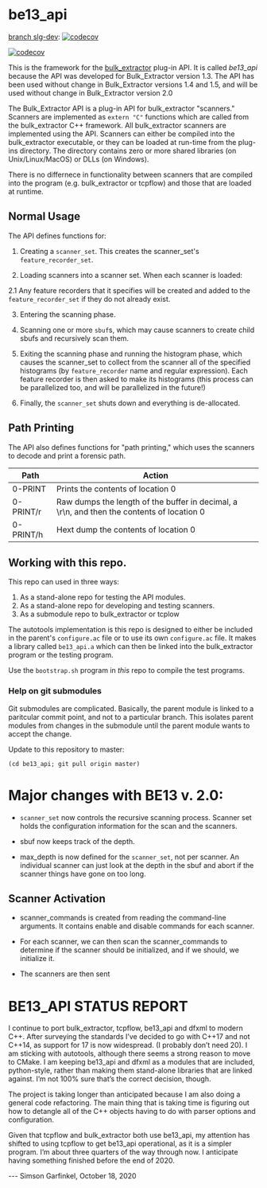 # be13_api
[branch slg-dev](https://github.com/simsong/be13_api/blob/slg-dev/README.md): [![codecov](https://codecov.io/gh/simsong/be13_api/branch/slg-dev/graph/badge.svg?token=Nj8q8eo3Ji)](https://codecov.io/gh/simsong/be13_api)

[![codecov](https://codecov.io/gh/simsong/be13_api/branch/slg-dev/graph/badge.svg?token=Nj8q8eo3Ji)](https://codecov.io/gh/simsong/be13_api)

This is the framework for the [bulk_extractor](https://github.com/simsong/bulk_extractor)  plug-in API.
It is called *be13_api* because the API was developed for Bulk_Extractor version 1.3. The API has been
used without change in Bulk_Extractor versions 1.4 and 1.5, and will be used without change in Bulk_Extractor version 2.0

The Bulk_Extractor API is a plug-in API for bulk_extractor "scanners." Scanners are implemented
as `extern "C"` functions which are called from the bulk_extractor C++ framework. All bulk_extractor
scanners are implemented using the API. Scanners can either be compiled into the bulk_extractor executable, or they can be loaded at run-time from the plug-ins directory. The directory contains zero or more shared libraries (on Unix/Linux/MacOS) or DLLs (on Windows).

There is no differnece in functionality between scanners that are
compiled into the program (e.g. bulk_extractor or tcpflow) and those that are loaded at runtime.

## Normal Usage

The API defines functions for:

1. Creating a `scanner_set`.  This creates the scanner_set's `feature_recorder_set`.

2. Loading scanners into a scanner set.  When each scanner is loaded:

  2.1 Any feature recorders that it specifies will be created and
  added to the `feature_recorder_set` if they do not already exist.

3. Entering the scanning phase.

4. Scanning one or more `sbuf`s, which may cause scanners to create child sbufs
   and recursively scan them.

5. Exiting the scanning phase and running the histogram phase, which
   causes the scanner_set to collect from the scanner all of the
   specified histograms (by `feature_recorder` name and regular
   expression). Each feature recorder is then asked to make its
   histograms (this process can be parallelized too, and will be
   parallelized in the future!)

6. Finally, the `scanner_set` shuts down and everything is de-allocated.

## Path Printing

The API also defines functions for "path printing," which uses the scanners to decode and print a forensic path.

|Path|Action|
|----|------|
|0-PRINT|Prints the contents of location 0|
|0-PRINT/r|Raw dumps the length of the buffer in decimal, a \r\n, and then the contents of location 0|
|0-PRINT/h|Hext dump the contents of location 0|


## Working with this repo.
This repo can used in three ways:

1. As a stand-alone repo for testing the API modules.
2. As a stand-alone repo for developing and testing scanners.
3. As a submodule repo to bulk_extractor or tcplow

The autotools implementation is this repo is designed to either be included in the parent's `configure.ac` file or to use its own `configure.ac` file. It makes a library called `be13_api.a` which can then be linked into the bulk_extractor program or the testing program.

Use the  `bootstrap.sh` program in *this* repo to compile the test programs.

### Help on git submodules

Git submodules are complicated. Basically, the parent module is linked to a paritcular commit point, and not to a particular branch. This isolates parent modules from changes in the submodule until the parent module wants to accept the change.

Update to this repository to master:

    (cd be13_api; git pull origin master)

# Major changes with BE13 v. 2.0:
* `scanner_set` now controls the recursive scanning process. Scanner
  set holds the configuration information for the scan and the scanners.

* sbuf now keeps track of the depth.
* max_depth is now defined for the `scanner_set`, not per scanner. An
  individual scanner can just look at the depth in the sbuf and abort
  if the scanner things have gone on too long.

Scanner Activation
------------------
* scanner_commands is created from reading the command-line
  arguments. It contains enable and disable commands for each scanner.

* For each scanner, we can then scan the scanner_commands to determine
  if the scanner should be initialized, and if we should, we
  initialize it.

* The scanners are then sent

BE13_API STATUS REPORT
======================
I continue to port bulk_extractor, tcpflow, be13_api and dfxml to modern C++. After surveying the standards I’ve decided to go with C++17 and not C++14, as support for 17 is now widespread. (I probably don’t need 20). I am sticking with autotools, although there seems a strong reason to move to CMake. I am keeping be13_api and dfxml as a modules that are included, python-style, rather than making them stand-alone libraries that are linked against. I’m not 100% sure that’s the correct decision, though.

The project is taking longer than anticipated because I am also doing a general code refactoring. The main thing that is taking time is figuring out how to detangle all of the C++ objects having to do with parser options and configuration.

Given that tcpflow and bulk_extractor both use be13_api, my attention has shifted to using tcpflow to get be13_api operational, as it is a simpler program. I’m about three quarters of the way through now. I anticipate having something finished before the end of 2020.

--- Simson Garfinkel, October 18, 2020

